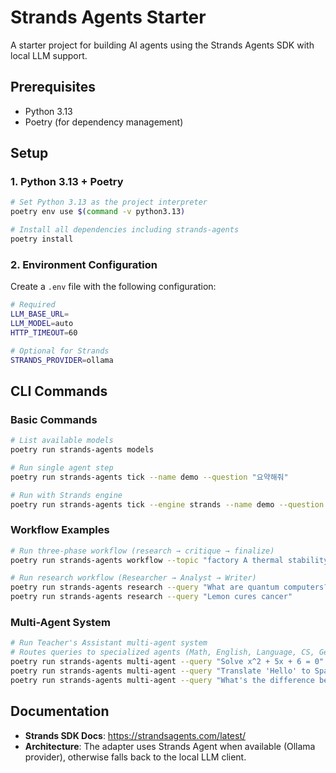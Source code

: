 # Strands Agents Starter

A starter project for building AI agents using the Strands Agents SDK with local LLM support.

## Prerequisites

- Python 3.13
- Poetry (for dependency management)

## Setup

### 1. Python 3.13 + Poetry

```bash
# Set Python 3.13 as the project interpreter
poetry env use $(command -v python3.13)

# Install all dependencies including strands-agents
poetry install
```

### 2. Environment Configuration

Create a `.env` file with the following configuration:

```bash
# Required
LLM_BASE_URL=
LLM_MODEL=auto
HTTP_TIMEOUT=60

# Optional for Strands
STRANDS_PROVIDER=ollama
```

## CLI Commands

### Basic Commands

```bash
# List available models
poetry run strands-agents models

# Run single agent step
poetry run strands-agents tick --name demo --question "요약해줘"

# Run with Strands engine
poetry run strands-agents tick --engine strands --name demo --question "요약해줘"
```

### Workflow Examples

```bash
# Run three-phase workflow (research → critique → finalize)
poetry run strands-agents workflow --topic "factory A thermal stability"

# Run research workflow (Researcher → Analyst → Writer)
poetry run strands-agents research --query "What are quantum computers?"
poetry run strands-agents research --query "Lemon cures cancer"
```

### Multi-Agent System

```bash
# Run Teacher's Assistant multi-agent system
# Routes queries to specialized agents (Math, English, Language, CS, General)
poetry run strands-agents multi-agent --query "Solve x^2 + 5x + 6 = 0"
poetry run strands-agents multi-agent --query "Translate 'Hello' to Spanish"
poetry run strands-agents multi-agent --query "What's the difference between affect and effect?"
```

## Documentation

- **Strands SDK Docs**: https://strandsagents.com/latest/
- **Architecture**: The adapter uses Strands Agent when available (Ollama provider), otherwise falls back to the local LLM client.
